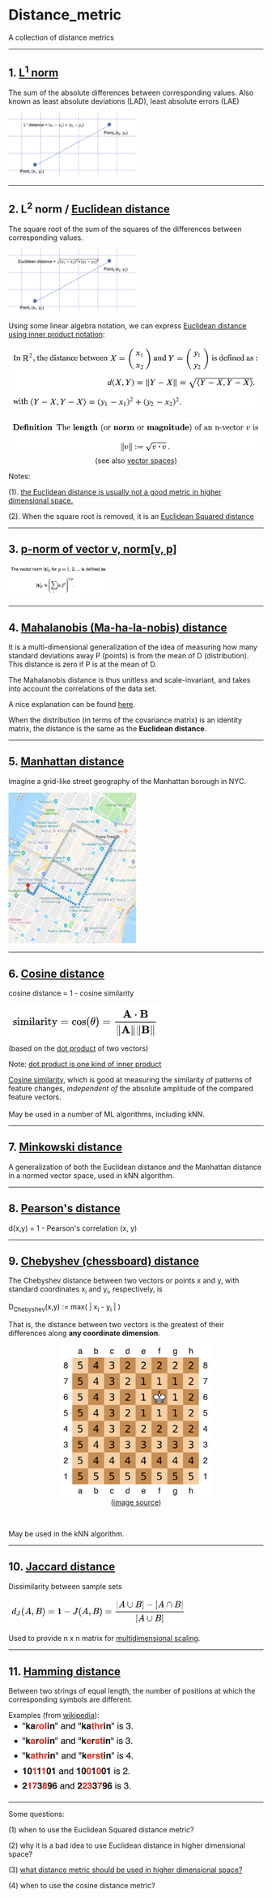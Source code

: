 # Distance_metric
A collection of distance metrics

<hr>

## 1. <a href="https://en.wikipedia.org/wiki/Least_absolute_deviations">L<sup>1</sup> norm</a>

The sum of the absolute differences between corresponding values.
Also known as least absolute deviations (LAD), least absolute errors (LAE)

<img src="./images/L1_distance.png" width="50%" />

<hr>

## 2. L<sup>2</sup> norm / <a href="https://en.wikipedia.org/wiki/Euclidean_distance">Euclidean distance</a>

The square root of the sum of the squares of the differences between corresponding values.

<img src="./images/Euclidean_distance.png" width="50%" />

Using some linear algebra notation, we can express <a href="https://math.stackexchange.com/questions/1236465/euclidean-distance-and-dot-product">Euclidean distance using inner product notation</a>:
<p align="center"><img src="./images/Euclidean_distance_as_inner_product.png" width="500px"></p>
<p align="center"><img src="./images/length_of_vector.png" width="500px"><br/>(see also <a href="https://en.wikipedia.org/wiki/Magnitude_(mathematics)">vector spaces)</a></p>
                                                                   
Notes:

(1). <a href="https://stats.stackexchange.com/questions/99171/why-is-euclidean-distance-not-a-good-metric-in-high-dimensions">the Euclidean distance is usually not a good metric in higher dimensional space.</a>

(2). When the square root is removed, it is an <a href="http://www.improvedoutcomes.com/docs/WebSiteDocs/Clustering/Clustering_Parameters/Euclidean_and_Euclidean_Squared_Distance_Metrics.htm">Euclidean Squared distance</a>

<hr>

## 3. <a href="https://mathworld.wolfram.com/VectorNorm.html">p-norm of vector v, norm[v, p]</a>

<img src="./images/vector_norm_definition.png" width="200px">

<hr>

## 4. <a href="https://en.wikipedia.org/wiki/Mahalanobis_distance">Mahalanobis (Ma-ha-la-nobis) distance</a>

It is a multi-dimensional generalization of the idea of measuring how many standard deviations away P (points) is from the mean of D (distribution). This distance is zero if P is at the mean of D.

The Mahalanobis distance is thus unitless and scale-invariant, and takes into account the correlations of the data set.

A nice explanation can be found <a href="https://stats.stackexchange.com/questions/62092/bottom-to-top-explanation-of-the-mahalanobis-distance">here</a>.<br>

When the distribution (in terms of the covariance matrix) is an identity matrix, the distance is the same as the **Euclidean distance**.

<hr>

## 5. <a href="https://en.wiktionary.org/wiki/Manhattan_distance">Manhattan distance</a>

Imagine a grid-like street geography of the Manhattan borough in NYC.

<img src="./images/Manhattan_distance.png" width="50%" />

<hr>

## 6. <a href="https://en.wikipedia.org/wiki/Cosine_similarity">Cosine distance</a>

cosine distance = 1 - cosine similarity

<img src="./images/cosine_similarity.png" width="300px"><br/>(based on the <a href="https://en.wikipedia.org/wiki/Dot_product">dot product</a> of two vectors)

Note: <a href="https://www.coursera.org/lecture/pca-machine-learning/inner-product-distances-between-vectors-TDaFw">dot product is one kind of inner product</a>

<a href="https://cmry.github.io/notes/euclidean-v-cosine">Cosine similarity</a>, which is good at measuring the similarity of patterns of feature changes, *independent of* the absolute amplitude of the compared feature vectors.
<br/><br/>
May be used in a number of ML algorithms, including kNN.

<hr>

## 7. <a href="https://en.wikipedia.org/wiki/Minkowski_distance">Minkowski distance</a>

A generalization of both the Euclidean distance and the Manhattan distance in a normed vector space, used in kNN algorithm.

<hr>

## 8. <a href="https://en.wikipedia.org/wiki/Pearson_correlation_coefficient#Pearson's_distance">Pearson's distance</a>

d(x,y) = 1 - Pearson's correlation (x, y)

<hr>

## 9. <a href="https://en.wikipedia.org/wiki/Chebyshev_distance">Chebyshev (chessboard) distance</a>

The Chebyshev distance between two vectors or points x and y, with standard coordinates x<sub>i</sub> and y<sub>i</sub>, respectively, is

D<sub>Chebyshev</sub>(x,y) := max( | x<sub>i</sub> - y<sub>i</sub> | )

That is, the distance between two vectors is the greatest of their differences along <b>any coordinate dimension</b>.

<p align="center"><img src="./images/chessboard_distance_example.png" width="300px"><br/>(<a href="https://en.wikipedia.org/wiki/Chebyshev_distance">image source</a>)</p>

<br/>

May be used in the kNN algorithm.

<hr>

## 10. <a href="https://en.wikipedia.org/wiki/Jaccard_index">Jaccard distance</a>

Dissimilarity between sample sets

<img src="./images/Jaccard_distance.png" width="350px">

Used to provide n x n matrix for <a href="https://en.wikipedia.org/wiki/Multidimensional_scaling">multidimensional scaling</a>.

<hr>

## 11. <a href="https://en.wikipedia.org/wiki/Hamming_distance">Hamming distance</a>

Between two strings of equal length, the number of positions at which the corresponding symbols are different.

Examples (from <a href="https://en.wikipedia.org/wiki/Hamming_distance">wikipedia</a>):<br/>
<img src="./images/Hamming_distance_example.png" width="250px">

<hr>

Some questions:

(1) when to use the Euclidean Squared distance metric?

(2) why it is a bad idea to use Euclidean distance in higher dimensional space?

(3) <a href="https://www.researchgate.net/post/What_is_the_best_distance_measure_for_high_dimensional_data">what distance metric should be used in higher dimensional space?</a>

(4) when to use the cosine distance metric?

